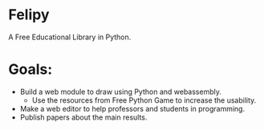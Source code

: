 # Felipy

A Free Educational Library in Python. 

# Goals:
  - Build a web module to draw using Python and webassembly.
    - Use the resources from Free Python Game to increase the usability. 
  - Make a web editor to help professors and students in programming.
  - Publish papers about the main results.
 

